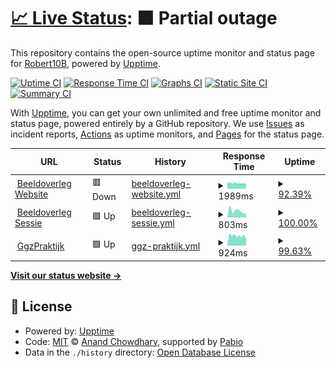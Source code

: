 # [📈 Live Status](https://demo.upptime.js.org): <!--live status--> **🟧 Partial outage**

This repository contains the open-source uptime monitor and status page for [Robert10B](https://10dsgn.nl), powered by [Upptime](https://github.com/upptime/upptime).

[![Uptime CI](https://github.com/tendsgn/upptime/workflows/Uptime%20CI/badge.svg)](https://github.com/tendsgn/upptime/actions?query=workflow%3A%22Uptime+CI%22)
[![Response Time CI](https://github.com/tendsgn/upptime/workflows/Response%20Time%20CI/badge.svg)](https://github.com/tendsgn/upptime/actions?query=workflow%3A%22Response+Time+CI%22)
[![Graphs CI](https://github.com/tendsgn/upptime/workflows/Graphs%20CI/badge.svg)](https://github.com/tendsgn/upptime/actions?query=workflow%3A%22Graphs+CI%22)
[![Static Site CI](https://github.com/tendsgn/upptime/workflows/Static%20Site%20CI/badge.svg)](https://github.com/tendsgn/upptime/actions?query=workflow%3A%22Static+Site+CI%22)
[![Summary CI](https://github.com/tendsgn/upptime/workflows/Summary%20CI/badge.svg)](https://github.com/tendsgn/upptime/actions?query=workflow%3A%22Summary+CI%22)

With [Upptime](https://upptime.js.org), you can get your own unlimited and free uptime monitor and status page, powered entirely by a GitHub repository. We use [Issues](https://github.com/tendsgn/upptime/issues) as incident reports, [Actions](https://github.com/tendsgn/upptime/actions) as uptime monitors, and [Pages](https://demo.upptime.js.org) for the status page.

<!--start: status pages-->
<!-- This summary is generated by Upptime (https://github.com/upptime/upptime) -->
<!-- Do not edit this manually, your changes will be overwritten -->
<!-- prettier-ignore -->
| URL | Status | History | Response Time | Uptime |
| --- | ------ | ------- | ------------- | ------ |
| <img alt="" src="https://icons.duckduckgo.com/ip3/beeldoverleg.nl.ico" height="13"> [Beeldoverleg Website](https://beeldoverleg.nl) | 🟥 Down | [beeldoverleg-website.yml](https://github.com/tendsgn/upptime/commits/HEAD/history/beeldoverleg-website.yml) | <details><summary><img alt="Response time graph" src="./graphs/beeldoverleg-website/response-time-week.png" height="20"> 1989ms</summary><br><a href="https://tendsgn.github.io/upptime/history/beeldoverleg-website"><img alt="Response time 2071" src="https://img.shields.io/endpoint?url=https%3A%2F%2Fraw.githubusercontent.com%2Ftendsgn%2Fupptime%2FHEAD%2Fapi%2Fbeeldoverleg-website%2Fresponse-time.json"></a><br><a href="https://tendsgn.github.io/upptime/history/beeldoverleg-website"><img alt="24-hour response time 2006" src="https://img.shields.io/endpoint?url=https%3A%2F%2Fraw.githubusercontent.com%2Ftendsgn%2Fupptime%2FHEAD%2Fapi%2Fbeeldoverleg-website%2Fresponse-time-day.json"></a><br><a href="https://tendsgn.github.io/upptime/history/beeldoverleg-website"><img alt="7-day response time 1989" src="https://img.shields.io/endpoint?url=https%3A%2F%2Fraw.githubusercontent.com%2Ftendsgn%2Fupptime%2FHEAD%2Fapi%2Fbeeldoverleg-website%2Fresponse-time-week.json"></a><br><a href="https://tendsgn.github.io/upptime/history/beeldoverleg-website"><img alt="30-day response time 2038" src="https://img.shields.io/endpoint?url=https%3A%2F%2Fraw.githubusercontent.com%2Ftendsgn%2Fupptime%2FHEAD%2Fapi%2Fbeeldoverleg-website%2Fresponse-time-month.json"></a><br><a href="https://tendsgn.github.io/upptime/history/beeldoverleg-website"><img alt="1-year response time 2071" src="https://img.shields.io/endpoint?url=https%3A%2F%2Fraw.githubusercontent.com%2Ftendsgn%2Fupptime%2FHEAD%2Fapi%2Fbeeldoverleg-website%2Fresponse-time-year.json"></a></details> | <details><summary><a href="https://tendsgn.github.io/upptime/history/beeldoverleg-website">92.39%</a></summary><a href="https://tendsgn.github.io/upptime/history/beeldoverleg-website"><img alt="All-time uptime 98.65%" src="https://img.shields.io/endpoint?url=https%3A%2F%2Fraw.githubusercontent.com%2Ftendsgn%2Fupptime%2FHEAD%2Fapi%2Fbeeldoverleg-website%2Fuptime.json"></a><br><a href="https://tendsgn.github.io/upptime/history/beeldoverleg-website"><img alt="24-hour uptime 90.66%" src="https://img.shields.io/endpoint?url=https%3A%2F%2Fraw.githubusercontent.com%2Ftendsgn%2Fupptime%2FHEAD%2Fapi%2Fbeeldoverleg-website%2Fuptime-day.json"></a><br><a href="https://tendsgn.github.io/upptime/history/beeldoverleg-website"><img alt="7-day uptime 92.39%" src="https://img.shields.io/endpoint?url=https%3A%2F%2Fraw.githubusercontent.com%2Ftendsgn%2Fupptime%2FHEAD%2Fapi%2Fbeeldoverleg-website%2Fuptime-week.json"></a><br><a href="https://tendsgn.github.io/upptime/history/beeldoverleg-website"><img alt="30-day uptime 93.55%" src="https://img.shields.io/endpoint?url=https%3A%2F%2Fraw.githubusercontent.com%2Ftendsgn%2Fupptime%2FHEAD%2Fapi%2Fbeeldoverleg-website%2Fuptime-month.json"></a><br><a href="https://tendsgn.github.io/upptime/history/beeldoverleg-website"><img alt="1-year uptime 98.65%" src="https://img.shields.io/endpoint?url=https%3A%2F%2Fraw.githubusercontent.com%2Ftendsgn%2Fupptime%2FHEAD%2Fapi%2Fbeeldoverleg-website%2Fuptime-year.json"></a></details>
| <img alt="" src="https://icons.duckduckgo.com/ip3/sessie.beeldoverleg.nl.ico" height="13"> [Beeldoverleg Sessie](https://sessie.beeldoverleg.nl/uptime) | 🟩 Up | [beeldoverleg-sessie.yml](https://github.com/tendsgn/upptime/commits/HEAD/history/beeldoverleg-sessie.yml) | <details><summary><img alt="Response time graph" src="./graphs/beeldoverleg-sessie/response-time-week.png" height="20"> 803ms</summary><br><a href="https://tendsgn.github.io/upptime/history/beeldoverleg-sessie"><img alt="Response time 769" src="https://img.shields.io/endpoint?url=https%3A%2F%2Fraw.githubusercontent.com%2Ftendsgn%2Fupptime%2FHEAD%2Fapi%2Fbeeldoverleg-sessie%2Fresponse-time.json"></a><br><a href="https://tendsgn.github.io/upptime/history/beeldoverleg-sessie"><img alt="24-hour response time 456" src="https://img.shields.io/endpoint?url=https%3A%2F%2Fraw.githubusercontent.com%2Ftendsgn%2Fupptime%2FHEAD%2Fapi%2Fbeeldoverleg-sessie%2Fresponse-time-day.json"></a><br><a href="https://tendsgn.github.io/upptime/history/beeldoverleg-sessie"><img alt="7-day response time 803" src="https://img.shields.io/endpoint?url=https%3A%2F%2Fraw.githubusercontent.com%2Ftendsgn%2Fupptime%2FHEAD%2Fapi%2Fbeeldoverleg-sessie%2Fresponse-time-week.json"></a><br><a href="https://tendsgn.github.io/upptime/history/beeldoverleg-sessie"><img alt="30-day response time 823" src="https://img.shields.io/endpoint?url=https%3A%2F%2Fraw.githubusercontent.com%2Ftendsgn%2Fupptime%2FHEAD%2Fapi%2Fbeeldoverleg-sessie%2Fresponse-time-month.json"></a><br><a href="https://tendsgn.github.io/upptime/history/beeldoverleg-sessie"><img alt="1-year response time 769" src="https://img.shields.io/endpoint?url=https%3A%2F%2Fraw.githubusercontent.com%2Ftendsgn%2Fupptime%2FHEAD%2Fapi%2Fbeeldoverleg-sessie%2Fresponse-time-year.json"></a></details> | <details><summary><a href="https://tendsgn.github.io/upptime/history/beeldoverleg-sessie">100.00%</a></summary><a href="https://tendsgn.github.io/upptime/history/beeldoverleg-sessie"><img alt="All-time uptime 99.98%" src="https://img.shields.io/endpoint?url=https%3A%2F%2Fraw.githubusercontent.com%2Ftendsgn%2Fupptime%2FHEAD%2Fapi%2Fbeeldoverleg-sessie%2Fuptime.json"></a><br><a href="https://tendsgn.github.io/upptime/history/beeldoverleg-sessie"><img alt="24-hour uptime 100.00%" src="https://img.shields.io/endpoint?url=https%3A%2F%2Fraw.githubusercontent.com%2Ftendsgn%2Fupptime%2FHEAD%2Fapi%2Fbeeldoverleg-sessie%2Fuptime-day.json"></a><br><a href="https://tendsgn.github.io/upptime/history/beeldoverleg-sessie"><img alt="7-day uptime 100.00%" src="https://img.shields.io/endpoint?url=https%3A%2F%2Fraw.githubusercontent.com%2Ftendsgn%2Fupptime%2FHEAD%2Fapi%2Fbeeldoverleg-sessie%2Fuptime-week.json"></a><br><a href="https://tendsgn.github.io/upptime/history/beeldoverleg-sessie"><img alt="30-day uptime 100.00%" src="https://img.shields.io/endpoint?url=https%3A%2F%2Fraw.githubusercontent.com%2Ftendsgn%2Fupptime%2FHEAD%2Fapi%2Fbeeldoverleg-sessie%2Fuptime-month.json"></a><br><a href="https://tendsgn.github.io/upptime/history/beeldoverleg-sessie"><img alt="1-year uptime 99.98%" src="https://img.shields.io/endpoint?url=https%3A%2F%2Fraw.githubusercontent.com%2Ftendsgn%2Fupptime%2FHEAD%2Fapi%2Fbeeldoverleg-sessie%2Fuptime-year.json"></a></details>
| <img alt="" src="https://icons.duckduckgo.com/ip3/ggzpraktijk.nl.ico" height="13"> [GgzPraktijk](https://ggzpraktijk.nl) | 🟩 Up | [ggz-praktijk.yml](https://github.com/tendsgn/upptime/commits/HEAD/history/ggz-praktijk.yml) | <details><summary><img alt="Response time graph" src="./graphs/ggz-praktijk/response-time-week.png" height="20"> 924ms</summary><br><a href="https://tendsgn.github.io/upptime/history/ggz-praktijk"><img alt="Response time 982" src="https://img.shields.io/endpoint?url=https%3A%2F%2Fraw.githubusercontent.com%2Ftendsgn%2Fupptime%2FHEAD%2Fapi%2Fggz-praktijk%2Fresponse-time.json"></a><br><a href="https://tendsgn.github.io/upptime/history/ggz-praktijk"><img alt="24-hour response time 637" src="https://img.shields.io/endpoint?url=https%3A%2F%2Fraw.githubusercontent.com%2Ftendsgn%2Fupptime%2FHEAD%2Fapi%2Fggz-praktijk%2Fresponse-time-day.json"></a><br><a href="https://tendsgn.github.io/upptime/history/ggz-praktijk"><img alt="7-day response time 924" src="https://img.shields.io/endpoint?url=https%3A%2F%2Fraw.githubusercontent.com%2Ftendsgn%2Fupptime%2FHEAD%2Fapi%2Fggz-praktijk%2Fresponse-time-week.json"></a><br><a href="https://tendsgn.github.io/upptime/history/ggz-praktijk"><img alt="30-day response time 997" src="https://img.shields.io/endpoint?url=https%3A%2F%2Fraw.githubusercontent.com%2Ftendsgn%2Fupptime%2FHEAD%2Fapi%2Fggz-praktijk%2Fresponse-time-month.json"></a><br><a href="https://tendsgn.github.io/upptime/history/ggz-praktijk"><img alt="1-year response time 982" src="https://img.shields.io/endpoint?url=https%3A%2F%2Fraw.githubusercontent.com%2Ftendsgn%2Fupptime%2FHEAD%2Fapi%2Fggz-praktijk%2Fresponse-time-year.json"></a></details> | <details><summary><a href="https://tendsgn.github.io/upptime/history/ggz-praktijk">99.63%</a></summary><a href="https://tendsgn.github.io/upptime/history/ggz-praktijk"><img alt="All-time uptime 99.80%" src="https://img.shields.io/endpoint?url=https%3A%2F%2Fraw.githubusercontent.com%2Ftendsgn%2Fupptime%2FHEAD%2Fapi%2Fggz-praktijk%2Fuptime.json"></a><br><a href="https://tendsgn.github.io/upptime/history/ggz-praktijk"><img alt="24-hour uptime 100.00%" src="https://img.shields.io/endpoint?url=https%3A%2F%2Fraw.githubusercontent.com%2Ftendsgn%2Fupptime%2FHEAD%2Fapi%2Fggz-praktijk%2Fuptime-day.json"></a><br><a href="https://tendsgn.github.io/upptime/history/ggz-praktijk"><img alt="7-day uptime 99.63%" src="https://img.shields.io/endpoint?url=https%3A%2F%2Fraw.githubusercontent.com%2Ftendsgn%2Fupptime%2FHEAD%2Fapi%2Fggz-praktijk%2Fuptime-week.json"></a><br><a href="https://tendsgn.github.io/upptime/history/ggz-praktijk"><img alt="30-day uptime 99.92%" src="https://img.shields.io/endpoint?url=https%3A%2F%2Fraw.githubusercontent.com%2Ftendsgn%2Fupptime%2FHEAD%2Fapi%2Fggz-praktijk%2Fuptime-month.json"></a><br><a href="https://tendsgn.github.io/upptime/history/ggz-praktijk"><img alt="1-year uptime 99.80%" src="https://img.shields.io/endpoint?url=https%3A%2F%2Fraw.githubusercontent.com%2Ftendsgn%2Fupptime%2FHEAD%2Fapi%2Fggz-praktijk%2Fuptime-year.json"></a></details>

<!--end: status pages-->

[**Visit our status website →**](https://demo.upptime.js.org)

## 📄 License

- Powered by: [Upptime](https://github.com/upptime/upptime)
- Code: [MIT](./LICENSE) © [Anand Chowdhary](https://anandchowdhary.com), supported by [Pabio](https://pabio.com)
- Data in the `./history` directory: [Open Database License](https://opendatacommons.org/licenses/odbl/1-0/)
